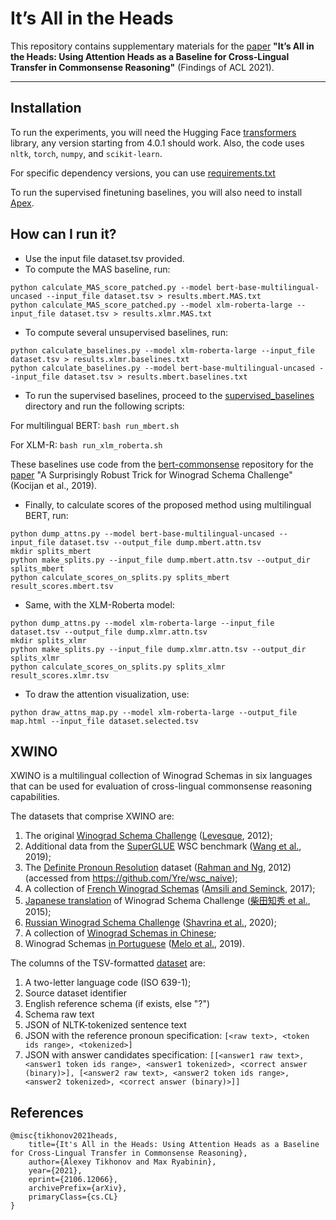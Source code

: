 # It’s All in the Heads

This repository contains supplementary materials for the [paper](https://arxiv.org/abs/2106.12066) 
**"It’s All in the Heads: Using Attention Heads as a Baseline for Cross-Lingual Transfer in Commonsense Reasoning"**
(Findings of ACL 2021).

___

## Installation

To run the experiments, you will need the Hugging Face [transformers](https://github.com/huggingface/transformers)
library, any version starting from 4.0.1 should work. Also, the code uses `nltk`, `torch`, `numpy`, and `scikit-learn`.

For specific dependency versions, you can use [requirements.txt](./requirements.txt)

To run the supervised finetuning baselines, you will also need to install [Apex](https://github.com/NVIDIA/apex).

## How can I run it?

* Use the input file dataset.tsv provided.
* To compute the MAS baseline, run:

```
python calculate_MAS_score_patched.py --model bert-base-multilingual-uncased --input_file dataset.tsv > results.mbert.MAS.txt
python calculate_MAS_score_patched.py --model xlm-roberta-large --input_file dataset.tsv > results.xlmr.MAS.txt
```

* To compute several unsupervised baselines, run:

```
python calculate_baselines.py --model xlm-roberta-large --input_file dataset.tsv > results.xlmr.baselines.txt
python calculate_baselines.py --model bert-base-multilingual-uncased --input_file dataset.tsv > results.mbert.baselines.txt
```

* To run the supervised baselines, proceed to the [supervised_baselines](supervised_baselines) directory and run the
  following scripts:

For multilingual BERT: `bash run_mbert.sh`

For XLM-R: `bash run_xlm_roberta.sh`

These baselines use code from the [bert-commonsense](https://github.com/vid-koci/bert-commonsense) repository for
the [paper](https://www.aclweb.org/anthology/P19-1478/) "A Surprisingly Robust Trick for Winograd Schema Challenge"
(Kocijan et al., 2019).

* Finally, to calculate scores of the proposed method using multilingual BERT, run:

```
python dump_attns.py --model bert-base-multilingual-uncased --input_file dataset.tsv --output_file dump.mbert.attn.tsv
mkdir splits_mbert
python make_splits.py --input_file dump.mbert.attn.tsv --output_dir splits_mbert
python calculate_scores_on_splits.py splits_mbert result_scores.mbert.tsv
```

* Same, with the XLM-Roberta model:

```
python dump_attns.py --model xlm-roberta-large --input_file dataset.tsv --output_file dump.xlmr.attn.tsv
mkdir splits_xlmr
python make_splits.py --input_file dump.xlmr.attn.tsv --output_dir splits_xlmr
python calculate_scores_on_splits.py splits_xlmr result_scores.xlmr.tsv
```

* To draw the attention visualization, use:

```
python draw_attns_map.py --model xlm-roberta-large --output_file map.html --input_file dataset.selected.tsv
```

## XWINO

XWINO is a multilingual collection of Winograd Schemas in six languages that can be used for evaluation of cross-lingual
commonsense reasoning capabilities. 

The datasets that comprise XWINO are:
1) The original [Winograd Schema Challenge](https://cs.nyu.edu/~davise/papers/WinogradSchemas/WSCollection.xml) ([Levesque](http://www.cs.toronto.edu/~hector/Papers/winograd.pdf), 2012);
2) Additional data from the [SuperGLUE](https://super.gluebenchmark.com/tasks/) WSC benchmark ([Wang et al.](https://papers.nips.cc/paper/2019/hash/4496bf24afe7fab6f046bf4923da8de6-Abstract.html), 2019);
3) The [Definite Pronoun Resolution](http://www.hlt.utdallas.edu/~vince/data/emnlp12/) dataset ([Rahman and Ng](https://www.aclweb.org/anthology/D12-1071/), 2012) (accessed from https://github.com/Yre/wsc_naive);
2) A collection of [French Winograd Schemas](http://www.llf.cnrs.fr/fr/winograd-fr) ([Amsili and Seminck](https://www.aclweb.org/anthology/W17-1504/), 2017);
3) [Japanese translation](https://github.com/ku-nlp/Winograd-Schema-Challenge-Ja) of Winograd Schema Challenge ([柴田知秀 et al.](http://www.anlp.jp/proceedings/annual_meeting/2015/pdf_dir/E3-1.pdf), 2015);
4) [Russian Winograd Schema Challenge](https://russiansuperglue.com/tasks/task_info/RWSD) ([Shavrina et al.](https://www.aclweb.org/anthology/2020.emnlp-main.381/), 2020);
5) A collection of [Winograd Schemas in Chinese](https://cs.nyu.edu/~davise/papers/WinogradSchemas/WSChinese.html);
6) Winograd Schemas [in Portuguese](https://github.com/gabimelo/portuguese_wsc) ([Melo et al.](https://www.teses.usp.br/teses/disponiveis/3/3141/tde-14012021-124730/es.php), 2019).

The columns of the TSV-formatted [dataset](./dataset.tsv) are:

1) A two-letter language code (ISO 639-1);
2) Source dataset identifier
3) English reference schema (if exists, else "?")
4) Schema raw text 
5) JSON of NLTK-tokenized sentence text
6) JSON with the reference pronoun specification: `[<raw text>, <token ids range>, <tokenized>]`
7) JSON with answer candidates specification: `[[<answer1 raw text>, <answer1 token ids range>, <answer1 tokenized>, <correct answer (binary)>], [<answer2 raw text>, <answer2 token ids range>, <answer2 tokenized>, <correct answer (binary)>]]`

## References

```
@misc{tikhonov2021heads,
    title={It's All in the Heads: Using Attention Heads as a Baseline for Cross-Lingual Transfer in Commonsense Reasoning},
    author={Alexey Tikhonov and Max Ryabinin},
    year={2021},
    eprint={2106.12066},
    archivePrefix={arXiv},
    primaryClass={cs.CL}
}
```